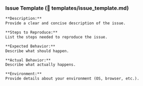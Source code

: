 ### Issue Template (📁 templates/issue_template.md)

```markdown
**Description:**
Provide a clear and concise description of the issue.

**Steps to Reproduce:**
List the steps needed to reproduce the issue.

**Expected Behavior:**
Describe what should happen.

**Actual Behavior:**
Describe what actually happens.

**Environment:**
Provide details about your environment (OS, browser, etc.).
```
